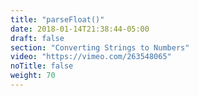 ```yaml
---
title: "parseFloat()"
date: 2018-01-14T21:38:44-05:00
draft: false
section: "Converting Strings to Numbers"
video: "https://vimeo.com/263548065"
noTitle: false
weight: 70
---
```


